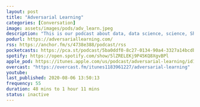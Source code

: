 ```yaml
---
layout: post
title: "Adversarial Learning"
categories: [Conversation]
image: assets/images/pods/adv_learn.jpeg
description: "This is our podcast about data, data science, science, Shingy, and whatever else we feel like talking about. Please listen to it."
podurl: https://adversariallearning.com/
rss: https://anchor.fm/s/4738e388/podcast/rss
pocketcasts: https://pca.st/podcast/5ba0ddf0-8c27-0134-90a4-3327a14bcdba
spotify: https://open.spotify.com/show/5lZRELEKj9P45KQ8XgvBPl
apple_pod: https://itunes.apple.com/us/podcast/adversarial-learning/id1183961227
overcast: "https://overcast.fm/itunes1183961227/adversarial-learning"
youtube:
last_published: 2020-08-06 13:50:13
frequency: 55
duration: 48 mins to 1 hour 11 mins
status: inactive
---
```


